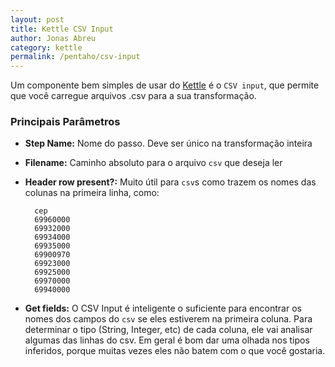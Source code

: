 ```yaml
---
layout: post
title: Kettle CSV Input
author: Jonas Abreu
category: kettle
permalink: /pentaho/csv-input
---
```


Um componente bem simples de usar do [Kettle][1] é o `CSV input`, que permite que você carregue arquivos .csv 
para a sua transformação.

### Principais Parâmetros

* **Step Name:** Nome do passo. Deve ser único na transformação inteira
* **Filename:** Caminho absoluto para o arquivo `csv` que deseja ler
* **Header row present?:** Muito útil para `csv`s como trazem os nomes das colunas na primeira linha, como:
        
        cep
        69960000
        69932000
        69934000
        69935000
        69900970
        69923000
        69925000
        69970000
        69940000

* **Get fields:** O CSV Input é inteligente o suficiente para encontrar os nomes dos campos do `csv` se eles estiverem 
na primeira coluna. Para determinar o tipo (String, Integer, etc) de cada coluna, ele vai analisar algumas das linhas do 
csv. Em geral é bom dar uma olhada nos tipos inferidos, porque muitas vezes eles não batem com o que você gostaria.


[1]: /pentaho/kettle.html
